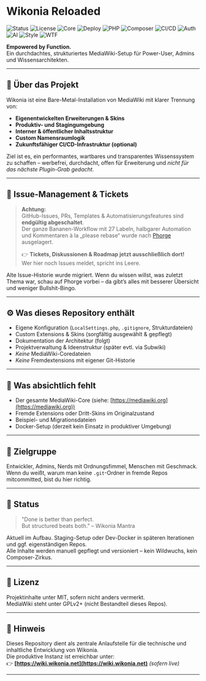 # Wikonia Reloaded
![Status](https://img.shields.io/badge/status-rebuilding-yellow)
![License](https://img.shields.io/badge/license-MIT-blue.svg)
![Core](https://img.shields.io/badge/core-MediaWiki_1.41-lightgrey)
![Deploy](https://img.shields.io/badge/deploy-Bare--Metal-brightgreen)
![PHP](https://img.shields.io/badge/php-8.4-blueviolet)
![Composer](https://img.shields.io/badge/composer-not_used-critical)
![CI/CD](https://img.shields.io/badge/CI/CD-manual-orange)
![Auth](https://img.shields.io/badge/auth-local_only-lightblue)
![AI](https://img.shields.io/badge/AI%20generated-hell%20no-red)
![Style](https://img.shields.io/badge/style-custom_darkmode-informational)
![WTF](https://img.shields.io/badge/WTFPL-nope-black)

<!-- 
![Wikonia Logo](wikonia-assets/banner/banner.svg)
-->


**Empowered by Function.**  
Ein durchdachtes, strukturiertes MediaWiki-Setup für Power-User, Admins und Wissensarchitekten.

---

## 🧠 Über das Projekt

Wikonia ist eine Bare-Metal-Installation von MediaWiki mit klarer Trennung von:

- **Eigenentwickelten Erweiterungen & Skins**
- **Produktiv- und Stagingumgebung**
- **Interner & öffentlicher Inhaltsstruktur**
- **Custom Namensraumlogik**
- **Zukunftsfähiger CI/CD-Infrastruktur (optional)**

Ziel ist es, ein performantes, wartbares und transparentes Wissenssystem zu schaffen – werbefrei, durchdacht, offen für Erweiterung und *nicht für das nächste Plugin-Grab gedacht*.

---

## 📣 Issue-Management & Tickets

> **Achtung:**  
> GitHub-Issues, PRs, Templates & Automatisierungsfeatures sind **endgültig abgeschaltet**.  
> Der ganze Bananen-Workflow mit 27 Labeln, halbgarer Automation und Kommentaren à la „please rebase“ wurde nach [Phorge](https://phorge.wikonia.net) ausgelagert.  
> 
> 👉 **Tickets, Diskussionen & Roadmap jetzt ausschließlich dort!**  
> Wer hier noch Issues meldet, spricht ins Leere.

Alte Issue-Historie wurde migriert. Wenn du wissen willst, was zuletzt Thema war, schau auf Phorge vorbei – da gibt’s alles mit besserer Übersicht und weniger Bullshit-Bingo.

---

## ⚙️ Was dieses Repository enthält

- Eigene Konfiguration (`LocalSettings.php`, `.gitignore`, Strukturdateien)
- Custom Extensions & Skins (sorgfältig ausgewählt & gepflegt)
- Dokumentation der Architektur (folgt)
- Projektverwaltung & Ideenstruktur (später evtl. via Subwiki)
- *Keine* MediaWiki-Coredateien
- *Keine* Fremdextensions mit eigener Git-Historie

---

## 🚫 Was absichtlich fehlt

- Der gesamte MediaWiki-Core (siehe: [https://mediawiki.org](https://mediawiki.org))
- Fremde Extensions oder Dritt-Skins im Originalzustand
- Beispiel- und Migrationsdateien
- Docker-Setup (derzeit kein Einsatz in produktiver Umgebung)

---

## 🧭 Zielgruppe

Entwickler, Admins, Nerds mit Ordnungsfimmel, Menschen mit Geschmack.  
Wenn du weißt, warum man keine `.git`-Ordner in fremde Repos mitcommitted, bist du hier richtig.

---

## 🏁 Status

> "Done is better than perfect.  
> But structured beats both." – Wikonia Mantra

Aktuell im Aufbau. Staging-Setup oder Dev-Docker in späteren Iterationen und ggf. eigenständigen Repos.  
Alle Inhalte werden manuell gepflegt und versioniert – kein Wildwuchs, kein Composer-Zirkus.

---

## 🤝 Lizenz

Projektinhalte unter MIT, sofern nicht anders vermerkt.  
MediaWiki steht unter GPLv2+ (nicht Bestandteil dieses Repos).

---

## 📌 Hinweis

Dieses Repository dient als zentrale Anlaufstelle für die technische und inhaltliche Entwicklung von Wikonia.  
Die produktive Instanz ist erreichbar unter:  
👉 **[https://wiki.wikonia.net](https://wiki.wikonia.net)** *(sofern live)*

---

